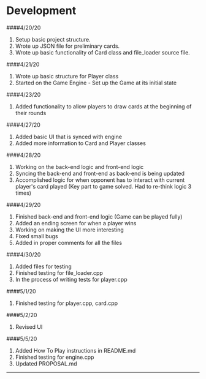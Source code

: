 # Development

####4/20/20
1. Setup basic project structure.
2. Wrote up JSON file for preliminary cards.
3. Wrote up basic functionality of Card class and file_loader source file.

####4/21/20
1. Wrote up basic structure for Player class
2. Started on the Game Engine - Set up the Game at its initial state

####4/23/20
1. Added functionality to allow players to draw cards at the beginning of 
their rounds

####4/27/20
1. Added basic UI that is synced with engine
2. Added more information to Card and Player classes

####4/28/20
1. Working on the back-end logic and front-end logic
2. Syncing the back-end and front-end as back-end is being updated
3. Accomplished logic for when opponent has to interact with current player's
card played (Key part to game solved. Had to re-think logic 3 times)

####4/29/20
1. Finished back-end and front-end logic (Game can be played fully)
2. Added an ending screen for when a player wins
3. Working on making the UI more interesting
4. Fixed small bugs
5. Added in proper comments for all the files

####4/30/20
1. Added files for testing
2. Finished testing for file_loader.cpp
3. In the process of writing tests for player.cpp

####5/1/20
1. Finished testing for player.cpp, card.cpp

####5/2/20
1. Revised UI

####5/5/20
1. Added How To Play instructions in README.md
2. Finished testing for engine.cpp
3. Updated PROPOSAL.md
---
